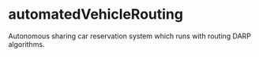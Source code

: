 # automatedVehicleRouting
Autonomous sharing car reservation system which runs with routing DARP algorithms.
